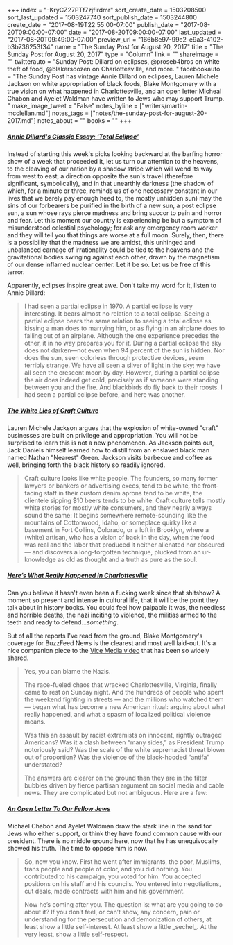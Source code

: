 +++
index = "-KryCZ27PTf7zjfirdmr"
sort_create_date = 1503208500
sort_last_updated = 1503247740
sort_publish_date = 1503244800
create_date = "2017-08-19T22:55:00-07:00"
publish_date = "2017-08-20T09:00:00-07:00"
date = "2017-08-20T09:00:00-07:00"
last_updated = "2017-08-20T09:49:00-07:00"
preview_url = "166b8e97-99c2-e9a3-4102-b3b736253f34"
name = "The Sunday Post for August 20, 2017"
title = "The Sunday Post for August 20, 2017"
type = "Column"
link = ""
shareimage = ""
twitterauto = "Sunday Post: Dillard on eclipses, @proseb4bros on white theft of food, @blakersdozen on Charlottesville, and more.  "
facebookauto = "The Sunday Post has vintage Annie Dillard on eclipses, Lauren Michele Jackson on white appropriation of black foods, Blake Montgomery with a true vision on what happened in Charlottesville, and an open letter Micheal Chabon and Ayelet Waldman have written to Jews who may support Trump. "
make_image_tweet = "False"
notes_byline = ["writers/martin-mcclellan.md"]
notes_tags = ["notes/the-sunday-post-for-august-20-2017.md"]
notes_about = ""
books = ""
+++
<h5><a href="https://www.theatlantic.com/science/archive/2017/08/annie-dillards-total-eclipse/536148/" title="Annie Dillard&amp;#39;s Classic Essay &amp;#39;Total Eclipse&amp;#39; - The Atlantic">Annie Dillard's Classic Essay: 'Total Eclipse'</a></h5>

Instead of starting this week's picks looking backward at the barfing horror show of a week that proceeded it, let us turn our attention to the heavens, to the cleaving of our nation by a shadow stripe which will wend its way from west to east, a direction opposite the sun's travel (therefore significant, symbolically), and in that unearthly darkness (the shadow of which, for a minute or three, reminds us of one necessary constant in our lives that we barely pay enough heed to, the mostly unhidden sun) may the sins of our forbearers be purified in the birth of a new sun, a post eclipse sun, a sun whose rays pierce madness and bring succor to pain and horror and fear. Let this moment our country is experiencing be but a symptom of misunderstood celestial psychology; for ask any emergency room worker and they will tell you that things are worse at a full moon. Surely, then, there is a possibility that the madness we are amidst, this unhinged and unbalanced carnage of irrationality could be tied to the heavens and the gravitational bodies swinging against each other, drawn by the magnetism of our dense inflamed nuclear center. Let it be so. Let us be free of this terror.

Apparently, eclipses inspire great awe. Don't take my word for it, listen to Annie Dillard:

<blockquote>
I had seen a partial eclipse in 1970. A partial eclipse is very interesting. It bears almost no relation to a total eclipse. Seeing a partial eclipse bears the same relation to seeing a total eclipse as kissing a man does to marrying him, or as flying in an airplane does to falling out of an airplane. Although the one experience precedes the other, it in no way prepares you for it. During a partial eclipse the sky does not darken—not even when 94 percent of the sun is hidden. Nor does the sun, seen colorless through protective devices, seem terribly strange. We have all seen a sliver of light in the sky; we have all seen the crescent moon by day. However, during a partial eclipse the air does indeed get cold, precisely as if someone were standing between you and the fire. And blackbirds do fly back to their roosts. I had seen a partial eclipse before, and here was another.
</blockquote>

<h5><a href="https://www.eater.com/2017/8/17/16146164/the-whiteness-of-artisanal-food-craft-culture" title="The White Lies of Craft Culture - Eater">The White Lies of Craft Culture</a></h5>

Lauren Michele Jackson argues that the explosion of white-owned "craft" businesses are built on privilege and appropriation. You will not be surprised to learn this is not a new phenomenon. As Jackson points out, Jack Daniels himself learned how to distill from an enslaved black man named Nathan "Nearest" Green. Jackson visits barbecue and coffee as well, bringing forth the black history so readily ignored.

<blockquote>
Craft culture looks like white people. The founders, so many former lawyers or bankers or advertising execs, tend to be white, the front-facing staff in their custom denim aprons tend to be white, the clientele sipping $10 beers tends to be white. Craft culture tells mostly white stories for mostly white consumers, and they nearly always sound the same: It begins somewhere remote-sounding like the mountains of Cottonwood, Idaho, or someplace quirky like a basement in Fort Collins, Colorado, or a loft in Brooklyn, where a (white) artisan, who has a vision of back in the day, when the food was real and the labor that produced it neither alienated nor obscured — and discovers a long-forgotten technique, plucked from an ur-knowledge as old as thought and a truth as pure as the soul.

</blockquote>

<h5><a href="https://www.buzzfeed.com/blakemontgomery/heres-what-really-happened-in-charlottesville?utm_term=.xtVVZWLpx#.ivOnPK9rp" title="Here’s What Really Happened In Charlottesville">Here’s What Really Happened In Charlottesville</a></h5>

Can you believe it hasn't even been a fucking week since that shitshow? A moment so present and intense in cultural life, that it will be the point they talk about in history books. You could feel how palpable it was, the needless and horrible deaths, the nazi inciting to violence, the militias armed to the teeth and ready to defend..._something_. 

But of all the reports I've read from the ground, Blake Montgomery's coverage for BuzzFeed News is the clearest and most well laid-out. It's a nice companion piece to the <a href="https://news.vice.com/story/vice-news-tonight-full-episode-charlottesville-race-and-terror" title="Watch VICE News Tonight’s full episode “Charlottesville: Race and Terror” – VICE News">Vice Media video</a> that has been so widely shared.

<blockquote>

<p>Yes, you can blame the Nazis.</p>

<p>The race-fueled chaos that wracked Charlottesville, Virginia, finally came to rest on Sunday night. And the hundreds of people who spent the weekend fighting in streets — and the millions who watched them — began what has become a new American ritual: arguing about what really happened, and what a spasm of localized political violence means.</p>

<p>Was this an assault by racist extremists on innocent, rightly outraged Americans? Was it a clash between “many sides,” as President Trump notoriously said? Was the scale of the white supremacist threat blown out of proportion? Was the violence of the black-hooded “antifa” understated?</p>

<p>The answers are clearer on the ground than they are in the filter bubbles driven by fierce partisan argument on social media and cable news. They are complicated but not ambiguous. Here are a few:</p>
</blockquote>

<h5><a href="https://extranewsfeed.com/to-our-fellow-jews-in-the-united-states-in-israel-and-around-the-world-ff421a1d325d" title="AN OPEN LETTER TO OUR FELLOW JEWS – Extra Newsfeed">An Open Letter To Our Fellow Jews</a></h5>

Michael Chabon and Ayelet Waldman draw the stark line in the sand for Jews who either support, or think they have found common cause with our president. There is no middle ground here, now that he has unequivocally showed his truth. The time to oppose him is now. 

<blockquote>
<p>So, now you know. First he went after immigrants, the poor, Muslims, trans people and people of color, and you did nothing. You contributed to his campaign, you voted for him. You accepted positions on his staff and his councils. You entered into negotiations, cut deals, made contracts with him and his government.</p>

<p>Now he’s coming after you. The question is: what are you going to do about it? If you don’t feel, or can’t show, any concern, pain or understanding for the persecution and demonization of others, at least show a little self-interest. At least show a little _sechel_. At the very least, show a little self-respect.</p>
</blockquote>